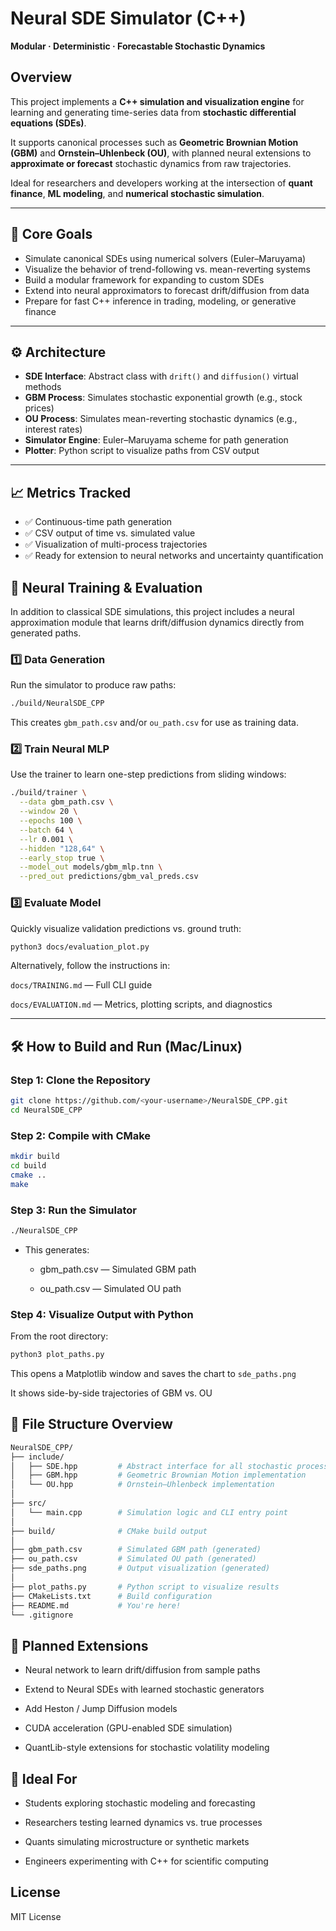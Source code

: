 # Neural SDE Simulator (C++)

**Modular · Deterministic · Forecastable Stochastic Dynamics**

## Overview  
This project implements a **C++ simulation and visualization engine** for learning and generating time-series data from **stochastic differential equations (SDEs)**.

It supports canonical processes such as **Geometric Brownian Motion (GBM)** and **Ornstein–Uhlenbeck (OU)**, with planned neural extensions to **approximate or forecast** stochastic dynamics from raw trajectories.

Ideal for researchers and developers working at the intersection of **quant finance**, **ML modeling**, and **numerical stochastic simulation**.

---

## 🧠 Core Goals
- Simulate canonical SDEs using numerical solvers (Euler–Maruyama)
- Visualize the behavior of trend-following vs. mean-reverting systems
- Build a modular framework for expanding to custom SDEs
- Extend into neural approximators to forecast drift/diffusion from data
- Prepare for fast C++ inference in trading, modeling, or generative finance

---

## ⚙️ Architecture  

- **SDE Interface**: Abstract class with `drift()` and `diffusion()` virtual methods
- **GBM Process**: Simulates stochastic exponential growth (e.g., stock prices)
- **OU Process**: Simulates mean-reverting stochastic dynamics (e.g., interest rates)
- **Simulator Engine**: Euler–Maruyama scheme for path generation
- **Plotter**: Python script to visualize paths from CSV output

---

## 📈 Metrics Tracked
- ✅ Continuous-time path generation  
- ✅ CSV output of time vs. simulated value  
- ✅ Visualization of multi-process trajectories  
- ✅ Ready for extension to neural networks and uncertainty quantification

## 🔬 Neural Training & Evaluation
In addition to classical SDE simulations, this project includes a neural approximation module that learns drift/diffusion dynamics directly from generated paths.

### 1️⃣ Data Generation
Run the simulator to produce raw paths:
```bash 
./build/NeuralSDE_CPP  
```

This creates ```gbm_path.csv``` and/or ```ou_path.csv``` for use as training data.

### 2️⃣ Train Neural MLP
Use the trainer to learn one-step predictions from sliding windows:
```bash 
./build/trainer \
  --data gbm_path.csv \
  --window 20 \
  --epochs 100 \
  --batch 64 \
  --lr 0.001 \
  --hidden "128,64" \
  --early_stop true \
  --model_out models/gbm_mlp.tnn \
  --pred_out predictions/gbm_val_preds.csv
```

### 3️⃣ Evaluate Model
Quickly visualize validation predictions vs. ground truth:
```bash 
python3 docs/evaluation_plot.py
```

Alternatively, follow the instructions in:

```docs/TRAINING.md``` — Full CLI guide

```docs/EVALUATION.md``` — Metrics, plotting scripts, and diagnostics



---

## 🛠️ How to Build and Run (Mac/Linux)

### Step 1: Clone the Repository
```bash
git clone https://github.com/<your-username>/NeuralSDE_CPP.git
cd NeuralSDE_CPP 
```

### Step 2: Compile with CMake
```bash
mkdir build
cd build
cmake ..
make
```

### Step 3: Run the Simulator
```bash
./NeuralSDE_CPP
```
- This generates:

    - gbm_path.csv — Simulated GBM path

    - ou_path.csv — Simulated OU path


### Step 4: Visualize Output with Python
From the root directory:
```bash
python3 plot_paths.py
```
This opens a Matplotlib window and saves the chart to  ```sde_paths.png ```

It shows side-by-side trajectories of GBM vs. OU

## 📁 File Structure Overview
```bash
NeuralSDE_CPP/
├── include/
│   ├── SDE.hpp         # Abstract interface for all stochastic processes
│   ├── GBM.hpp         # Geometric Brownian Motion implementation
│   └── OU.hpp          # Ornstein–Uhlenbeck implementation
│
├── src/
│   └── main.cpp        # Simulation logic and CLI entry point
│
├── build/              # CMake build output
│
├── gbm_path.csv        # Simulated GBM path (generated)
├── ou_path.csv         # Simulated OU path (generated)
├── sde_paths.png       # Output visualization (generated)
│
├── plot_paths.py       # Python script to visualize results
├── CMakeLists.txt      # Build configuration
├── README.md           # You're here!
└── .gitignore

```

## 🔧 Planned Extensions

 - Neural network to learn drift/diffusion from sample paths

 - Extend to Neural SDEs with learned stochastic generators

 - Add Heston / Jump Diffusion models

 - CUDA acceleration (GPU-enabled SDE simulation)

 - QuantLib-style extensions for stochastic volatility modeling

 ## 🧠 Ideal For

- Students exploring stochastic modeling and forecasting

- Researchers testing learned dynamics vs. true processes

- Quants simulating microstructure or synthetic markets

- Engineers experimenting with C++ for scientific computing

 ## License

 MIT License